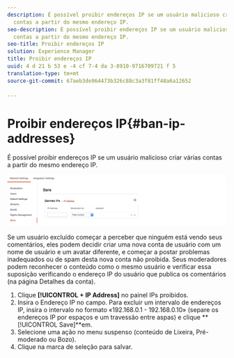 ```yaml
---
description: É possível proibir endereços IP se um usuário malicioso criar várias
  contas a partir do mesmo endereço IP.
seo-description: É possível proibir endereços IP se um usuário malicioso criar várias
  contas a partir do mesmo endereço IP.
seo-title: Proibir endereços IP
solution: Experience Manager
title: Proibir endereços IP
uuid: 4 d 21 b 53 e -4 cf 7-4 da 3-8910-9716709721 f 5
translation-type: tm+mt
source-git-commit: 67aeb3de964473b326c88c3a3f81ff48a6a12652

---
```



# Proibir endereços IP{#ban-ip-addresses}

É possível proibir endereços IP se um usuário malicioso criar várias contas a partir do mesmo endereço IP.

![](assets/Bans-1024x239.png)

Se um usuário excluído começar a perceber que ninguém está vendo seus comentários, eles podem decidir criar uma nova conta de usuário com um nome de usuário e um avatar diferente, e começar a postar problemas inadequados ou de spam desta nova conta não proibida. Seus moderadores podem reconhecer o conteúdo como o mesmo usuário e verificar essa suposição verificando o endereço IP do usuário que publica os comentários (na página Detalhes da conta).

1. Clique **[!UICONTROL + IP Address]** no painel IPs proibidos.
1. Insira o Endereço IP no campo. Para excluir um intervalo de endereços IP, insira o intervalo no formato «192.168.0.1 - 192.168.0.10» (separe os endereços IP por espaços e um travessão entre aspas) e clique **[!UICONTROL Save]**em.
1. Selecione uma ação no menu suspenso (conteúdo de Lixeira, Pré-moderado ou Bozo).
1. Clique na marca de seleção para salvar.
